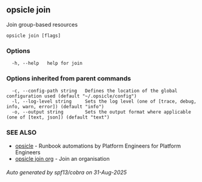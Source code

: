 ## opsicle join

Join group-based resources

```
opsicle join [flags]
```

### Options

```
  -h, --help   help for join
```

### Options inherited from parent commands

```
  -c, --config-path string   Defines the location of the global configuration used (default "~/.opsicle/config")
  -l, --log-level string     Sets the log level (one of [trace, debug, info, warn, error]) (default "info")
  -o, --output string        Sets the output format where applicable (one of [text, json]) (default "text")
```

### SEE ALSO

* [opsicle](cli/opsicle.md)	 - Runbook automations by Platform Engineers for Platform Engineers
* [opsicle join org](cli/opsicle_join_org.md)	 - Join an organisation

###### Auto generated by spf13/cobra on 31-Aug-2025

